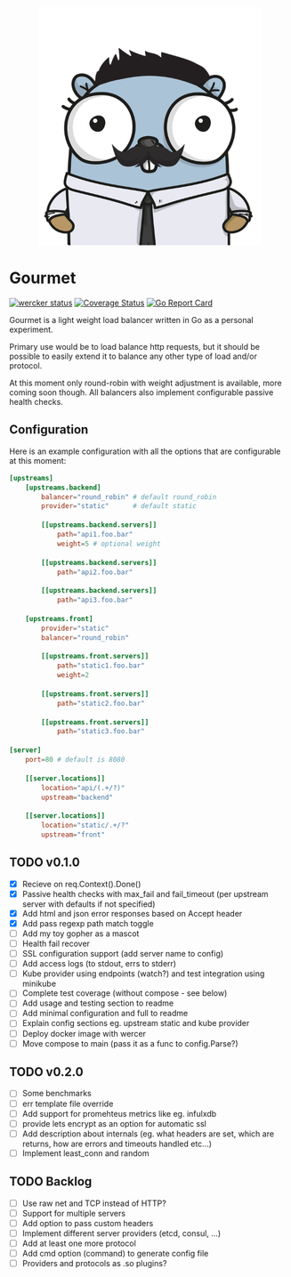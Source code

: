 <p align="center">
<img src="docs/img/logo.png" alt="Gourmet" title="Gourmet" width="400" />
</p>

# Gourmet
[![wercker status](https://app.wercker.com/status/949708198ad9641d1d0ba724528173f5/s/master "wercker status")](https://app.wercker.com/project/byKey/949708198ad9641d1d0ba724528173f5)
[![Coverage Status](https://coveralls.io/repos/github/tonto/gourmet/badge.svg?branch=)](https://coveralls.io/github/tonto/gourmet?branch=)
[![Go Report Card](https://goreportcard.com/badge/github.com/tonto/gourmet)](https://goreportcard.com/report/github.com/tonto/gourmet)

Gourmet is a light weight load balancer written in Go as a personal experiment.

Primary use would be to load balance http requests, but it should be possible to 
easily extend it to balance any other type of load and/or protocol.

At this moment only round-robin with weight adjustment is available, more coming soon though.
All balancers also implement configurable passive health checks.

## Configuration
Here is an example configuration with all the options that are configurable at this moment:

```toml
[upstreams]
    [upstreams.backend]
        balancer="round_robin" # default round_robin 
        provider="static"      # default static

        [[upstreams.backend.servers]]
            path="api1.foo.bar"
            weight=5 # optional weight

        [[upstreams.backend.servers]]
            path="api2.foo.bar"

        [[upstreams.backend.servers]]
            path="api3.foo.bar"

    [upstreams.front]
        provider="static"
        balancer="round_robin"

        [[upstreams.front.servers]]
            path="static1.foo.bar"
            weight=2    

        [[upstreams.front.servers]]
            path="static2.foo.bar"

        [[upstreams.front.servers]]
            path="static3.foo.bar"

[server]
    port=80 # default is 8080

    [[server.locations]]
        location="api/(.+/?)"
        upstream="backend"

    [[server.locations]]
        location="static/.+/?"
        upstream="front"
```

## TODO v0.1.0
- [x] Recieve on req.Context().Done()
- [x] Passive health checks with max_fail and fail_timeout (per upstream server with defaults if not specified)
- [x] Add html and json error responses based on Accept header
- [x] Add pass regexp path match toggle
- [ ] Add my toy gopher as a mascot
- [ ] Health fail recover
- [ ] SSL configuration support (add server name to config)
- [ ] Add access logs (to stdout, errs to stderr)
- [ ] Kube provider using endpoints (watch?) and test integration using minikube
- [ ] Complete test coverage (without compose - see below)
- [ ] Add usage and testing section to readme
- [ ] Add minimal configuration and full to readme
- [ ] Explain config sections eg. upstream static and kube provider
- [ ] Deploy docker image with wercer
- [ ] Move compose to main (pass it as a func to config.Parse?) 

## TODO v0.2.0
- [ ] Some benchmarks
- [ ] err template file override
- [ ] Add support for promehteus metrics like eg. infulxdb
- [ ] provide lets encrypt as an option for automatic ssl
- [ ] Add description about internals (eg. what headers are set, which are returns, how are errors and timeouts handled etc...)
- [ ] Implement least_conn and random 

## TODO Backlog
- [ ] Use raw net and TCP instead of HTTP?
- [ ] Support for multiple servers
- [ ] Add option to pass custom headers
- [ ] Implement different server providers (etcd, consul, ...)
- [ ] Add at least one more protocol 
- [ ] Add cmd option (command) to generate config file
- [ ] Providers and protocols as .so plugins?